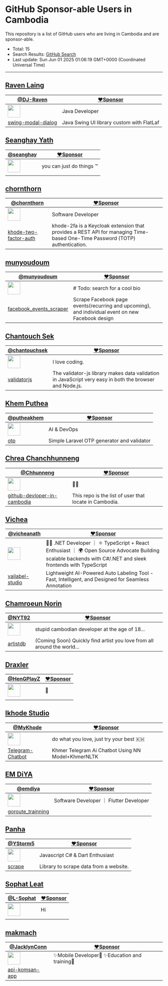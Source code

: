 # GitHub Sponsor-able Users in Cambodia

This repository is a list of GitHub users who are living in Cambodia and are sponsor-able.

- Total: 15
- Search Results: [GitHub Search](https://github.com/search?q=location%3ACambodia++is%3Asponsorable&type=users&ref=simplesearch)
- Last update: Sun Jun 01 2025 01:06:19 GMT+0000 (Coordinated Universal Time)

----

## [Raven Laing](https://github.com/DJ-Raven)
    
| [@DJ-Raven](https://github.com/DJ-Raven) | [❤️Sponsor](https://github.com/sponsors/DJ-Raven) |
| --- | --- |
| <img src="https://avatars.githubusercontent.com/u/58245926?u=bf2a475b047ffad23637b2e9923d034bcdacc0bf&v=4" alt="" width="40" /> | Java Developer |
| [swing-modal-dialog](https://github.com/DJ-Raven/swing-modal-dialog) | Java Swing UI library custom with FlatLaf |


## [Seanghay Yath](https://github.com/seanghay)
    
| [@seanghay](https://github.com/seanghay) | [❤️Sponsor](https://github.com/sponsors/seanghay) |
| --- | --- |
| <img src="https://avatars.githubusercontent.com/u/15277233?v=4" alt="" width="40" /> | you can just do things ™ |
| <!-- no item --> | <!-- no description --> |


## [chornthorn](https://github.com/chornthorn)
    
| [@chornthorn](https://github.com/chornthorn) | [❤️Sponsor](https://github.com/sponsors/chornthorn) |
| --- | --- |
| <img src="https://avatars.githubusercontent.com/u/36778896?u=b6b13c6b0524d8c38f2893bbe741c3acfdb5e988&v=4" alt="" width="40" /> | Software Developer |
| [khode-two-factor-auth](https://github.com/chornthorn/khode-two-factor-auth) | khode-2fa is a Keycloak extension that provides a REST API for managing Time-based One-Time Password (TOTP) authentication.  |


## [munyoudoum](https://github.com/munyoudoum)
    
| [@munyoudoum](https://github.com/munyoudoum) | [❤️Sponsor](https://github.com/sponsors/munyoudoum) |
| --- | --- |
| <img src="https://avatars.githubusercontent.com/u/60089135?u=622506958fe0ccda18b648564f98b57e718b23cf&v=4" alt="" width="40" /> | # Todo: search for a cool bio |
| [facebook_events_scraper](https://github.com/munyoudoum/facebook_events_scraper) | Scrape Facebook page events(recurring and upcoming), and individual event on new Facebook design |


## [Chantouch Sek](https://github.com/chantouchsek)
    
| [@chantouchsek](https://github.com/chantouchsek) | [❤️Sponsor](https://github.com/sponsors/chantouchsek) |
| --- | --- |
| <img src="https://avatars.githubusercontent.com/u/26726287?u=aa67d7ad5cbf70a6fedb670a83a3662524ffa417&v=4" alt="" width="40" /> | I love coding. |
| [validatorjs](https://github.com/chantouchsek/validatorjs) | The validator-js library makes data validation in JavaScript very easy in both the browser and Node.js. |


## [Khem Puthea](https://github.com/putheakhem)
    
| [@putheakhem](https://github.com/putheakhem) | [❤️Sponsor](https://github.com/sponsors/putheakhem) |
| --- | --- |
| <img src="https://avatars.githubusercontent.com/u/8064772?u=a243690fa6d1ddacc2a4bed6554bcb686085d152&v=4" alt="" width="40" /> | AI & DevOps |
| [otp](https://github.com/putheakhem/otp) | Simple Laravel OTP generator and validator  |


## [Chrea Chanchhunneng](https://github.com/Chhunneng)
    
| [@Chhunneng](https://github.com/Chhunneng) | [❤️Sponsor](https://github.com/sponsors/Chhunneng) |
| --- | --- |
| <img src="https://avatars.githubusercontent.com/u/47348453?u=4e2fc1439c810e92308905e813108761539b4c8c&v=4" alt="" width="40" /> | 🥇🥇  |
| [github-devloper-in-cambodia](https://github.com/Chhunneng/github-devloper-in-cambodia) | This repo is the list of user that locate in Cambodia. |


## [Vichea](https://github.com/vicheanath)
    
| [@vicheanath](https://github.com/vicheanath) | [❤️Sponsor](https://github.com/sponsors/vicheanath) |
| --- | --- |
| <img src="https://avatars.githubusercontent.com/u/48352653?u=ab9e95e7af79f30532f9471226840c3ae54c54cf&v=4" alt="" width="40" /> | 👨‍💻 .NET Developer ｜ ⚛️ TypeScript + React Enthusiast ｜ 🌍 Open Source Advocate  Building scalable backends with C#/.NET and sleek frontends with TypeScript |
| [vailabel-studio](https://github.com/vailabel/vailabel-studio) | Lightweight AI-Powered Auto Labeling Tool - Fast, Intelligent, and Designed for Seamless Annotation |


## [Chamroeun Norin](https://github.com/NYT92)
    
| [@NYT92](https://github.com/NYT92) | [❤️Sponsor](https://github.com/sponsors/NYT92) |
| --- | --- |
| <img src="https://avatars.githubusercontent.com/u/53612429?u=3234788cb65dbff4a7dabd0976d48d7ac870259f&v=4" alt="" width="40" /> | stupid cambodian developer at the age of 18... |
| [artistdb](https://github.com/nyt92org/artistdb) | (Coming Soon) Quickly find artist you love from all around the world... |


## [Draxler](https://github.com/HenGPlayZ)
    
| [@HenGPlayZ](https://github.com/HenGPlayZ) | [❤️Sponsor](https://github.com/sponsors/HenGPlayZ) |
| --- | --- |
| <img src="https://avatars.githubusercontent.com/u/76139625?u=28d76e5371340c0d04c819a74ea902c0e80f8382&v=4" alt="" width="40" /> | 🤍 |
| <!-- no item --> | <!-- no description --> |


## [Ikhode Studio](https://github.com/MyKhode)
    
| [@MyKhode](https://github.com/MyKhode) | [❤️Sponsor](https://github.com/sponsors/MyKhode) |
| --- | --- |
| <img src="https://avatars.githubusercontent.com/u/132768132?u=92df7cbe11855644fb869126dbf6759400fd017f&v=4" alt="" width="40" /> | do what you love, just try your best  🇰🇭 |
| [Telegram-Chatbot](https://github.com/MyKhode/Telegram-Chatbot) | Khmer Telegram Ai Chatbot Using NN Model+KhmerNLTK |


## [EM DiYA](https://github.com/emdiya)
    
| [@emdiya](https://github.com/emdiya) | [❤️Sponsor](https://github.com/sponsors/emdiya) |
| --- | --- |
| <img src="https://avatars.githubusercontent.com/u/81983189?u=4c83fd593759628c5985a9e4ba113961dfaededb&v=4" alt="" width="40" /> | Software Developer ｜ Flutter Developer |
| [goroute_trainning](https://github.com/emdiya/goroute_trainning) | <!-- no description --> |


## [Panha](https://github.com/YStorm5)
    
| [@YStorm5](https://github.com/YStorm5) | [❤️Sponsor](https://github.com/sponsors/YStorm5) |
| --- | --- |
| <img src="https://avatars.githubusercontent.com/u/91424540?u=9781906fc35340bf3c4eb352935add9df11815d0&v=4" alt="" width="40" /> | Javascript  C# & Dart Enthusiast |
| [scrape](https://github.com/YStorm5/scrape) | Library to scrape data from a website. |


## [Sophat Leat](https://github.com/L-Sophat)
    
| [@L-Sophat](https://github.com/L-Sophat) | [❤️Sponsor](https://github.com/sponsors/L-Sophat) |
| --- | --- |
| <img src="https://avatars.githubusercontent.com/u/87051743?u=852c5bf470157ea7df9ec13a82bb2e5384e15c78&v=4" alt="" width="40" /> | Hi |
| <!-- no item --> | <!-- no description --> |


## [makmach](https://github.com/JacklynConn)
    
| [@JacklynConn](https://github.com/JacklynConn) | [❤️Sponsor](https://github.com/sponsors/JacklynConn) |
| --- | --- |
| <img src="https://avatars.githubusercontent.com/u/148744079?u=b93e8a715f5e7bb2444360a877b460a27bd211ba&v=4" alt="" width="40" /> | ✨Mobile Developer🚀 ✨Education and training🚀 |
| [api-komsan-app](https://github.com/JacklynConn/api-komsan-app) | <!-- no description --> |


